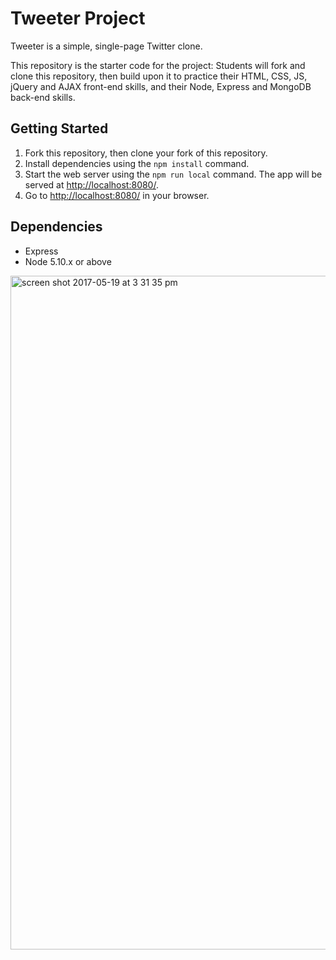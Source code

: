 # Tweeter Project

Tweeter is a simple, single-page Twitter clone.

This repository is the starter code for the project: Students will fork and clone this repository, then build upon it to practice their HTML, CSS, JS, jQuery and AJAX front-end skills, and their Node, Express and MongoDB back-end skills.

## Getting Started

1. Fork this repository, then clone your fork of this repository.
2. Install dependencies using the `npm install` command.
3. Start the web server using the `npm run local` command. The app will be served at <http://localhost:8080/>.
4. Go to <http://localhost:8080/> in your browser.

## Dependencies

- Express
- Node 5.10.x or above

<img width="1078" alt="screen shot 2017-05-19 at 3 31 35 pm" src="https://cloud.githubusercontent.com/assets/22466500/26267970/280a619c-3caa-11e7-8dd6-f0b9d9429e6e.png">

